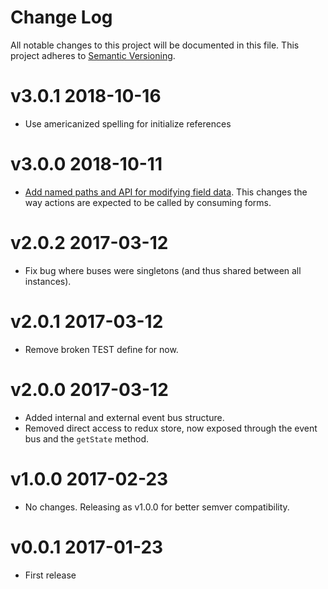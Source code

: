# Change Log

All notable changes to this project will be documented in this file.
This project adheres to [Semantic Versioning](http://semver.org/).

# v3.0.1 2018-10-16

* Use americanized spelling for initialize references

# v3.0.0 2018-10-11

* [Add named paths and API for modifying field data](https://github.com/icelab/formalist-compose/pull/20). This changes the way actions are expected to be called by consuming forms.

# v2.0.2 2017-03-12

* Fix bug where buses were singletons (and thus shared between all instances).

# v2.0.1 2017-03-12

* Remove broken TEST define for now.

# v2.0.0 2017-03-12

* Added internal and external event bus structure.
* Removed direct access to redux store, now exposed through the event bus and the `getState` method.

# v1.0.0 2017-02-23

* No changes. Releasing as v1.0.0 for better semver compatibility.

# v0.0.1 2017-01-23

* First release

